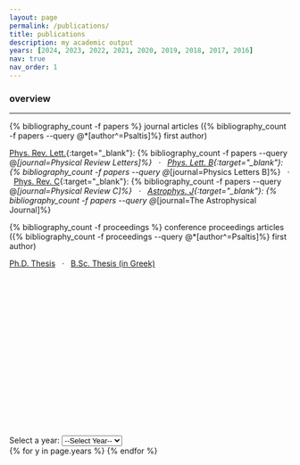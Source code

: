 ```yaml
---
layout: page
permalink: /publications/
title: publications
description: my academic output
years: [2024, 2023, 2022, 2021, 2020, 2019, 2018, 2017, 2016]
nav: true
nav_order: 1
---
```


### overview
---
<i class="far fa-file-alt"></i> {% bibliography_count -f papers %} journal articles ({% bibliography_count -f papers --query @*[author^=Psaltis]%} first author)

[Phys. Rev. Lett.](https://prl.aps.org){:target="\_blank"}: {% bibliography_count -f papers --query @*[journal=Physical Review Letters]%} &nbsp; &middot; &nbsp; [Phys. Lett. B](https://www.sciencedirect.com/journal/physics-letters-b){:target="\_blank"}: {% bibliography_count -f papers --query @*[journal=Physics Letters B]%} &nbsp; &middot; &nbsp; [Phys. Rev. C](https://prc.aps.org){:target="\_blank"}: {% bibliography_count -f papers --query @*[journal=Physical Review C]%} &nbsp; &middot; &nbsp; [Astrophys. J](https://iopscience.iop.org/journal/0004-637X){:target="\_blank"}: {% bibliography_count -f papers --query @*[journal=The Astrophysical Journal]%}

<i class="far fa-file-alt"></i> {% bibliography_count -f proceedings %} conference proceedings articles ({% bibliography_count -f proceedings --query @*[author^=Psaltis]%} first author)

<i class="fas fa-book"></i> <a href="https://macsphere.mcmaster.ca/handle/11375/25859" target="_blank" >Ph.D. Thesis</a> &nbsp; &middot; &nbsp; <i class="fas fa-book"></i> <a href="https://doi.org/10.6084/m9.figshare.1257763.v2" target="_blank" >B.Sc. Thesis (in Greek)</a>

<br>

<svg viewBox="0 0 450 200"></svg>


<script align="center">

// set the dimensions and margins of the graph
var margin = {top: 10, right: 30, bottom: 20, left: 50},
    width = 460 - margin.left - margin.right,
    height = 200 - margin.top - margin.bottom;

// append the svg object to the body of the page
var svg = d3.select("svg")
  .append("svg")
    .attr("width", width + margin.left + margin.right)
    .attr("height", height + margin.top + margin.bottom)
  .append("g")
    .attr("transform",
          "translate(" + margin.left + "," + margin.top + ")");

// Parse the Data
d3.csv("{{ site.baseurl }}/assets/csv/data_publications.csv", function(data) {

  // List of subgroups = header of the csv files = soil condition here
  var subgroups = data.columns.slice(1)

  // List of groups = species here = value of the first column called group -> I show them on the X axis
  var groups = d3.map(data, function(d){return(d.group)}).keys()

  // Add X axis
  var x = d3.scaleBand()
      .domain(groups)
      .range([0, width])
      .padding([0.2])
  svg.append("g")
    .attr("transform", "translate(0," + height + ")")
    .call(d3.axisBottom(x).tickSize(0))
    .selectAll("path, line")
    .style("opacity", 0.0); // Adjust the opacity value



  // Add Y axis
  var y = d3.scaleLinear()
    .domain([0, 20])
    .range([ height, 0 ]);
  svg.append("g")
    .call(d3.axisLeft(y).tickValues([0, 5, 10, 15, 20]).tickSize(0))
    .selectAll("path, line")
    .style("opacity", 0.0); // Adjust the opacity value

  // color palette = one color per subgroup
  var color = d3.scaleOrdinal()
    .domain(subgroups)
    .range(['#cc0000','#E0E0E0'])

  //stack the data? --> stack per subgroup
  var stackedData = d3.stack()
    .keys(subgroups)
    (data)

  // Show the bars
  svg.append("g")
    .selectAll("g")
    // Enter in the stack data = loop key per key = group per group
    .data(stackedData)
    .enter().append("g")
      .attr("fill", function(d) { return color(d.key); })
      .selectAll("rect")
      // enter a second time = loop subgroup per subgroup to add all rectangles
      .data(function(d) { return d; })
      .enter().append("rect")
        .attr("x", function(d) { return x(d.data.group); })
        .attr("y", function(d) { return y(d[1]); })
        .attr("height", function(d) { return y(d[0]) - y(d[1]); })
        .attr("width",x.bandwidth())
      // Add mouseover and mouseout events
        .on("mouseover", function(d) {
          d3.select(this)
            .style("opacity", 0.7); // Adjust opacity or add other effects
          // You can also show tooltips or other information here

        // Show count label
          var count = d[1] - d[0];
          svg.append("text")
            .attr("class", "count-label")
            .attr("x", x(d.data.group) + x.bandwidth() / 2)
            .attr("y", y(d[1]) - 5)
            .attr("text-anchor", "middle")
            .text(count);
          })
        .on("mouseout", function(d) {
          d3.select(this)
            .style("opacity", 1); // Reset to full opacity
          // You can hide tooltips or reset other changes here
          // Remove count label
          svg.selectAll(".count-label").remove();
          })
        .on("click", function(d) {
        // Display count label permanently on click
        var count = d[1] - d[0];
        svg.append("text")
          .attr("class", "count-label click-label")
          .attr("x", x(d.data.group) + x.bandwidth() / 2)
          .attr("y", y(d[1]) - 5)
          .attr("text-anchor", "middle")
          .text(count);
        });

        // Create a legend
        var legend = svg.append("g")
            .attr("class", "legend")
            .attr("transform", "translate(" + (width - 370) + ",10)");

        // Add legend squares
        legend.selectAll("legend")
            .data(subgroups)
            .enter()
            .append("rect")
            .attr("x", 0)
            .attr("y", function(d, i) { return i * 20; }) // Adjust the spacing as needed
            .attr("width", 10) // Adjust the square width
            .attr("height", 10) // Adjust the square height
            .style("fill", color);

        // Add legend labels
        legend.selectAll("text")
            .data(subgroups)
            .enter()
            .append("text")
            .attr("x", 20) // Position the label text
            .attr("y", function(d, i) { return i * 20 + 9; }) // Adjust the vertical position
            .style("font-size", "12px")
            .text(function(d) { return d; });


})


</script>

<br>


<!-- Dropdown for selecting year -->
<div>
  <label for="year-select">Select a year:</label>
  <select id="year-select">
    <option value="">--Select Year--</option>
    {% for y in page.years %}
    <option value="{{ y }}">{{ y }}</option>
    {% endfor %}
  </select>
</div>

<!-- Render all publications but hide them initially -->
<div id="publications-list">
  {% for y in page.years %}
  <div class="publications" data-year="{{ y }}" style="display: none;">
    <h3>Journal Articles ({{ y }})</h3>
    {% bibliography -f papers -q @*[year={{y}}]* %}

    <h3>Conference Proceedings ({{ y }})</h3>
    {% bibliography -f proceedings -q @*[year={{y}}]* %}
  </div>
  {% endfor %}
</div>

<script>
  document.addEventListener('DOMContentLoaded', function() {
    var yearSelect = document.getElementById('year-select');
    var latestYear = yearSelect.options[1].value; // Select the first option after the placeholder
    yearSelect.value = latestYear;

    // Trigger change event to display the latest year's publications
    var event = new Event('change');
    yearSelect.dispatchEvent(event);
  });

  document.getElementById('year-select').addEventListener('change', function() {
    var selectedYear = this.value;

    // Hide all publication divs
    var publicationDivs = document.querySelectorAll('#publications-list .publications');
    publicationDivs.forEach(function(div) {
      div.style.display = 'none';
    });

    // Show the selected year's publications
    if (selectedYear) {
      var selectedDiv = document.querySelector('#publications-list .publications[data-year="' + selectedYear + '"]');
      if (selectedDiv) {
        selectedDiv.style.display = 'block';
      }
    }
  });
</script>

